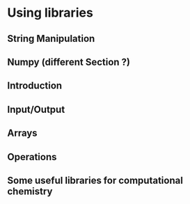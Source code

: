 # Using libraries
## String Manipulation	
## Numpy (different Section ?)	
## Introduction	
## Input/Output	
## Arrays	
## Operations	
## Some useful libraries for computational chemistry
